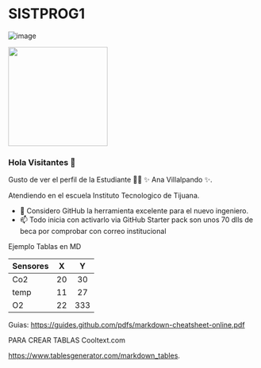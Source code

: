 # SISTPROG1


 ![image](https://user-images.githubusercontent.com/124212032/217956388-2f6be8a3-9722-4808-bb71-3b78f8467f5f.png) </center> 

<img align = "center" src="https://user-images.githubusercontent.com/124212032/217955566-60806c72-bf04-4319-8662-3f25f113494b.png" width="200" height="200" border="0" /></a>


### Hola Visitantes 👋


Gusto de ver el perfil de la Estudiante 👨‍🏫 ✨ Ana Villalpando ✨.

Atendiendo en el escuela Instituto Tecnologico de Tijuana.

- 🤔 Considero GitHub la herramienta excelente para el nuevo ingeniero.
- 📫 Todo inicia con activarlo via GitHub Starter pack son unos 70 dlls de beca por comprobar con correo institucional 


Ejemplo Tablas en MD

| Sensores 	|  X 	|  Y  	|
|----------	|:--:	|:---:	|
| Co2      	| 20 	|  30 	|
| temp     	| 11 	|  27 	|
| O2       	| 22 	| 333 	|

Guias:
https://guides.github.com/pdfs/markdown-cheatsheet-online.pdf

PARA CREAR TABLAS
Cooltext.com

https://www.tablesgenerator.com/markdown_tables. 
